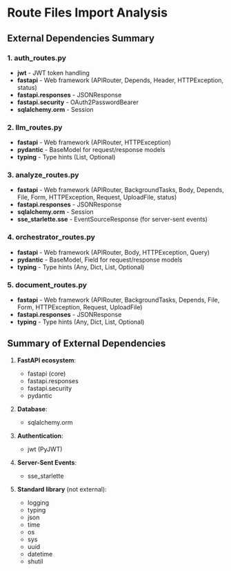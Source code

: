 # Route Files Import Analysis

## External Dependencies Summary

### 1. auth_routes.py

- **jwt** - JWT token handling
- **fastapi** - Web framework (APIRouter, Depends, Header, HTTPException, status)
- **fastapi.responses** - JSONResponse
- **fastapi.security** - OAuth2PasswordBearer
- **sqlalchemy.orm** - Session

### 2. llm_routes.py

- **fastapi** - Web framework (APIRouter, HTTPException)
- **pydantic** - BaseModel for request/response models
- **typing** - Type hints (List, Optional)

### 3. analyze_routes.py

- **fastapi** - Web framework (APIRouter, BackgroundTasks, Body, Depends, File, Form, HTTPException, Request, UploadFile, status)
- **fastapi.responses** - JSONResponse
- **sqlalchemy.orm** - Session
- **sse_starlette.sse** - EventSourceResponse (for server-sent events)

### 4. orchestrator_routes.py

- **fastapi** - Web framework (APIRouter, Body, HTTPException, Query)
- **pydantic** - BaseModel, Field for request/response models
- **typing** - Type hints (Any, Dict, List, Optional)

### 5. document_routes.py

- **fastapi** - Web framework (APIRouter, BackgroundTasks, Depends, File, Form, HTTPException, Request, UploadFile)
- **fastapi.responses** - JSONResponse
- **typing** - Type hints (Any, Dict, List, Optional)

## Summary of External Dependencies

1. **FastAPI ecosystem**:

   - fastapi (core)
   - fastapi.responses
   - fastapi.security
   - pydantic

2. **Database**:

   - sqlalchemy.orm

3. **Authentication**:

   - jwt (PyJWT)

4. **Server-Sent Events**:

   - sse_starlette

5. **Standard library** (not external):
   - logging
   - typing
   - json
   - time
   - os
   - sys
   - uuid
   - datetime
   - shutil
